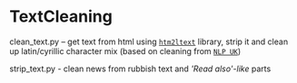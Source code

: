 # TextCleaning
 
 clean_text.py – get text from html using [`htm2ltext`](https://pypi.org/project/html2text/) library, strip it and clean up latin/cyrillic character mix (based on cleaning from [`NLP UK`](https://github.com/brown-uk/nlp_uk/blob/master/src/main/groovy/org/nlp_uk/other/CleanText.groovy))
 
 strip_text.py - clean news from rubbish text and *'Read also'-like* parts
